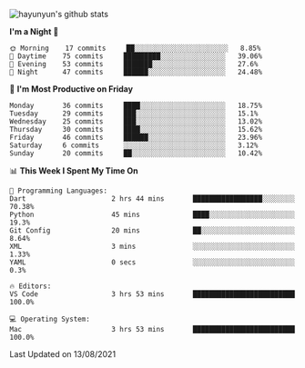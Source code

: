 
![hayunyun's github stats](https://github-readme-stats.vercel.app/api?username=hayunyun&show_icons=true)


<!--START_SECTION:waka-->
**I'm a Night 🦉** 

```text
🌞 Morning    17 commits     ██░░░░░░░░░░░░░░░░░░░░░░░   8.85% 
🌆 Daytime    75 commits     █████████░░░░░░░░░░░░░░░░   39.06% 
🌃 Evening    53 commits     ███████░░░░░░░░░░░░░░░░░░   27.6% 
🌙 Night      47 commits     ██████░░░░░░░░░░░░░░░░░░░   24.48%

```
📅 **I'm Most Productive on Friday** 

```text
Monday       36 commits     ████░░░░░░░░░░░░░░░░░░░░░   18.75% 
Tuesday      29 commits     ███░░░░░░░░░░░░░░░░░░░░░░   15.1% 
Wednesday    25 commits     ███░░░░░░░░░░░░░░░░░░░░░░   13.02% 
Thursday     30 commits     ████░░░░░░░░░░░░░░░░░░░░░   15.62% 
Friday       46 commits     ██████░░░░░░░░░░░░░░░░░░░   23.96% 
Saturday     6 commits      ░░░░░░░░░░░░░░░░░░░░░░░░░   3.12% 
Sunday       20 commits     ██░░░░░░░░░░░░░░░░░░░░░░░   10.42%

```


📊 **This Week I Spent My Time On** 

```text
💬 Programming Languages: 
Dart                     2 hrs 44 mins       █████████████████░░░░░░░░   70.38% 
Python                   45 mins             ████░░░░░░░░░░░░░░░░░░░░░   19.3% 
Git Config               20 mins             ██░░░░░░░░░░░░░░░░░░░░░░░   8.64% 
XML                      3 mins              ░░░░░░░░░░░░░░░░░░░░░░░░░   1.33% 
YAML                     0 secs              ░░░░░░░░░░░░░░░░░░░░░░░░░   0.3%

🔥 Editors: 
VS Code                  3 hrs 53 mins       █████████████████████████   100.0%

💻 Operating System: 
Mac                      3 hrs 53 mins       █████████████████████████   100.0%

```


 Last Updated on 13/08/2021
<!--END_SECTION:waka-->

<!--
**hayunyun/hayunyun** is a ✨ _special_ ✨ repository because its `README.md` (this file) appears on your GitHub profile.

Here are some ideas to get you started:

- 🔭 I’m currently working on ...
- 🌱 I’m currently learning ...
- 👯 I’m looking to collaborate on ...
- 🤔 I’m looking for help with ...
- 💬 Ask me about ...
- 📫 How to reach me: ...
- 😄 Pronouns: ...
- ⚡ Fun fact: ...
-->
